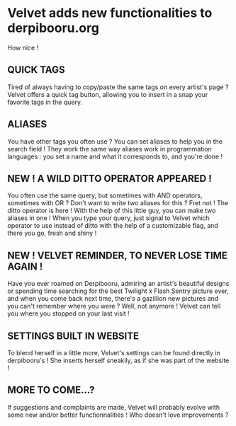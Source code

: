 # Velvet adds new functionalities to derpibooru.org
How nice !

## QUICK TAGS
Tired of always having to copy/paste the same tags on every artist's page ? Velvet offers a quick tag button, allowing you to insert in a snap your favorite tags in the query.

## ALIASES
You have other tags you often use ? You can set aliases to help you in the search field ! They work the same way aliases work in programmation languages : you set a name and what it corresponds to, and you're done !

## **NEW** ! A WILD DITTO OPERATOR APPEARED !
You often use the same query, but sometimes with AND operators, sometimes with OR ? Don't want to write two aliases for this ? Fret not ! The ditto operator is here ! With the help of this little guy, you can make two aliases in one ! When you type your query, just signal to Velvet which operator to use instead of ditto with the help of a customizable flag, and there you go, fresh and shiny !

## **NEW** ! VELVET REMINDER, TO NEVER LOSE TIME AGAIN !
Have you ever roamed on Derpibooru, admiring an artist's beautiful designs or spending time searching for the best Twilight x Flash Sentry picture ever, and when you come back next time, there's a gazillion new pictures and you can't remember where you were ? Well, not anymore ! Velvet can tell you where you stopped on your last visit !

## SETTINGS BUILT IN WEBSITE
To blend herself in a little more, Velvet's settings can be found directly in derpibooru's ! She inserts herself sneakily, as if she was part of the website !

## MORE TO COME...?
If suggestions and complaints are made, Velvet will probably evolve with some new and/or better functionnalities ! Who doesn't love improvements ?
